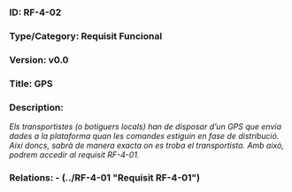 ### ID: RF-4-02
### Type/Category: Requisit Funcional
### Version: v0.0
### Title: GPS
### Description:
_Els transportistes (o botiguers locals) han de disposar d’un GPS que envia dades a la plataforma quan les comandes estiguin en fase de distribució. Així doncs, sabrà de manera exacta on es troba el transportista. Amb això, podrem accedir al requisit RF-4-01._
### Relations: - (../RF-4-01 "Requisit RF-4-01")
